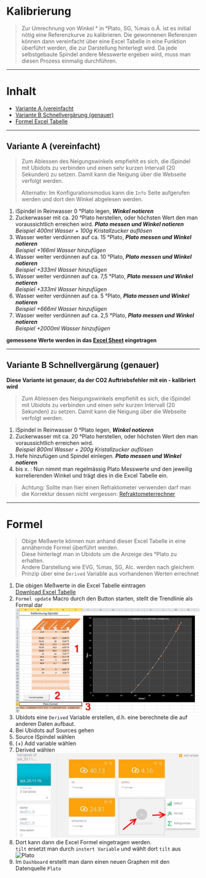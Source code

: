 # Kalibrierung

>Zur Umrechnung von Winkel ° in °Plato, SG, %mas o.Ä. ist es initial nötig eine Referenzkurve zu kalibrieren. Die gewonnenen Referenzen können dann vereinfacht über eine Excel Tabelle in eine Funktion überführt werden, die zur Darstellung hinterlegt wird. Da jede selbstgebaute Spindel andere Messwerte ergeben wird, muss man diesen Prozess einmalig durchführen.

***

# Inhalt

- [Variante A (vereinfacht](#variante-a-(vereinfacht))
- [Variante B Schnellvergärung (genauer)](#variante-b-schnellvergärung-(genauer))
- [Formel Excel Tabelle](#formel)

***

## Variante A (vereinfacht)

> Zum Ablessen des Neigungswinkels empfiehlt es sich, die iSpindel mit Ubidots zu verbinden und einen sehr kurzen Intervall (20 Sekunden) zu setzen. Damit kann die Neigung über die Webseite verfolgt werden.  
>  
>  Alternativ: Im Konfigurationsmodus kann die ```Info``` Seite aufgerufen werden und dort den Winkel abgelesen werden.

1. iSpindel in Reinwasser 0 °Plato legen, ***Winkel notieren***
1. Zuckerwasser mit ca. 20 °Plato herstellen, oder höchsten Wert den man voraussichtlich erreichen wird. ***Plato messen und Winkel notieren***  
*Beispiel 400ml Wasser + 100g Kristallzucker auflösen*
1. Wasser weiter verdünnen auf ca. 15 °Plato, ***Plato messen und Winkel notieren***   
*Beispiel +166ml Wasser hinzufügen*
1. Wasser weiter verdünnen auf ca. 10 °Plato, ***Plato messen und Winkel notieren***   
*Beispiel +333ml Wasser hinzufügen*
1. Wasser weiter verdünnen auf ca. 7,5 °Plato, ***Plato messen und Winkel notieren***   
*Beispiel +333ml Wasser hinzufügen*
1. Wasser weiter verdünnen auf ca. 5 °Plato, ***Plato messen und Winkel notieren***   
*Beispiel +666ml Wasser hinzufügen*
1. Wasser weiter verdünnen auf ca. 2,5 °Plato, ***Plato messen und Winkel notieren***   
*Beispiel +2000ml Wasser hinzufügen*

**gemessene Werte werden in das [Excel Sheet](#formel) eingetragen** 

***

## Variante B Schnellvergärung (genauer)

**Diese Variante ist genauer, da der CO2 Auftriebsfehler mit ein - kalibriert wird**

> Zum Ablessen des Neigungswinkels empfiehlt es sich, die iSpindel mit Ubidots zu verbinden und einen sehr kurzen Intervall (20 Sekunden) zu setzen. Damit kann die Neigung über die Webseite verfolgt werden.  

1. iSpindel in Reinwasser 0 °Plato legen, ***Winkel notieren***
1. Zuckerwasser mit ca. 20 °Plato herstellen, oder höchsten Wert den man voraussichtlich erreichen wird.  
*Beispiel 800ml Wasser + 200g Kristallzucker auflösen*
1. Hefe hinzufügen und Spindel einlegen. ***Plato messen und Winkel notieren*** 
1. bis x. :  Nun nimmt man regelmässig Plato Messwerte und den jeweilig korrelierenden Winkel und trägt dies in die Excel Tabelle ein. 
> Achtung: Sollte man hier einen Refraktometer verwenden darf man die Korrektur dessen nicht vergessen: [Refraktometerrechner](http://www.maischemalzundmehr.de/index.php?inhaltmitte=toolsrefraktorechner)

***

# Formel

> Obige Meßwerte können nun anhand dieser Excel Tabelle in eine annähernde Formel überführt werden.  
Diese hinterlegt man in Ubidots um die Anzeige des °Plato zu erhalten.  
> Andere Darstellung wie EVG, %mas, SG, Alc. werden nach gleichem Prinzip über eine ```Derived``` Variable aus vorhandenen Werten errechnet

1. Die obigen Meßwerte in die Excel Tabelle eintragen  
  [Download Excel Tabelle](Kalibrierung.xlsm)
1. ```Formel update``` Macro durch den Button starten, stellt die Trendlinie als Formal dar  
![Formel update](../pics/Excelcalc.jpg)
1. Ubidots eine ```Derived``` Variable erstellen, d.h. eine berechnete die auf anderen Daten aufbaut.  
1. Bei Ubidots auf Sources gehen
1. Source ISpindel wählen
1. (+) Add variable wählen
1. Derived wählen ![](../pics/Ubiderived.jpg)
1. Dort kann dann die Excel Formel eingetragen werden.  
```tilt``` ersetzt man durch ```instert Variable``` und wählt dort ```tilt``` aus 
![Plato](../pics/Ubiplato.jpg)
1. Im ```Dashboard``` erstellt man dann einen neuen Graphen mit den Datenquelle ```Plato```
